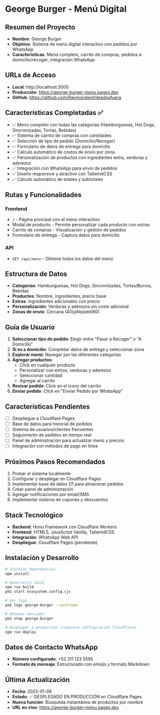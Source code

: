 # George Burger - Menú Digital

## Resumen del Proyecto
- **Nombre**: George Burger
- **Objetivo**: Sistema de menú digital interactivo con pedidos por WhatsApp
- **Características**: Menú completo, carrito de compras, pedidos a domicilio/recoger, integración WhatsApp

## URLs de Acceso
- **Local**: http://localhost:3000
- **Producción**: https://george-burger-menu.pages.dev
- **GitHub**: https://github.com/Raymondevil/desdeafuera

## Características Completadas ✅
- ✅ Menú completo con todas las categorías (Hamburguesas, Hot Dogs, Sincronizadas, Tortas, Bebidas)
- ✅ Sistema de carrito de compras con cantidades
- ✅ Selección de tipo de pedido (Domicilio/Recoger)
- ✅ Formulario de datos de entrega para domicilio
- ✅ Cálculo automático de costos de envío por zona
- ✅ Personalización de productos con ingredientes extra, verduras y aderezos
- ✅ Integración con WhatsApp para envío de pedidos
- ✅ Diseño responsive y atractivo con TailwindCSS
- ✅ Cálculo automático de totales y subtotales

## Rutas y Funcionalidades

### Frontend
- `/` - Página principal con el menú interactivo
- Modal de producto - Permite personalizar cada producto con extras
- Carrito de compras - Visualización y gestión de pedidos
- Formulario de entrega - Captura datos para domicilio

### API
- `GET /api/menu` - Obtiene todos los datos del menú

## Estructura de Datos
- **Categorías**: Hamburguesas, Hot Dogs, Sincronizadas, Tortas/Burros, Bebidas
- **Productos**: Nombre, ingredientes, precio base
- **Extras**: Ingredientes adicionales con precio
- **Personalización**: Verduras y aderezos sin costo adicional
- **Zonas de envío**: Cercana ($40) y Alejada ($80)

## Guía de Usuario

1. **Seleccionar tipo de pedido**: Elegir entre "Pasar a Recoger" o "A Domicilio"
2. **Si es a domicilio**: Completar datos de entrega y seleccionar zona
3. **Explorar menú**: Navegar por las diferentes categorías
4. **Agregar productos**: 
   - Click en cualquier producto
   - Personalizar con extras, verduras y aderezos
   - Seleccionar cantidad
   - Agregar al carrito
5. **Revisar pedido**: Click en el ícono del carrito
6. **Enviar pedido**: Click en "Enviar Pedido por WhatsApp"

## Características Pendientes
- [ ] Despliegue a Cloudflare Pages
- [ ] Base de datos para historial de pedidos
- [ ] Sistema de usuarios/clientes frecuentes
- [ ] Seguimiento de pedidos en tiempo real
- [ ] Panel de administración para actualizar menú y precios
- [ ] Integración con métodos de pago en línea

## Próximos Pasos Recomendados
1. Probar el sistema localmente
2. Configurar y desplegar en Cloudflare Pages
3. Implementar base de datos D1 para almacenar pedidos
4. Crear panel de administración
5. Agregar notificaciones por email/SMS
6. Implementar sistema de cupones y descuentos

## Stack Tecnológico
- **Backend**: Hono Framework con Cloudflare Workers
- **Frontend**: HTML5, JavaScript Vanilla, TailwindCSS
- **Integración**: WhatsApp Web API
- **Despliegue**: Cloudflare Pages (pendiente)

## Instalación y Desarrollo

```bash
# Instalar dependencias
npm install

# Desarrollo local
npm run build
pm2 start ecosystem.config.cjs

# Ver logs
pm2 logs george-burger --nostream

# Detener servidor
pm2 stop george-burger

# Desplegar a producción (requiere configuración Cloudflare)
npm run deploy
```

## Datos de Contacto WhatsApp
- **Número configurado**: +52 311 123 5595
- **Formato de mensaje**: Estructurado con emojis y formato Markdown

## Última Actualización
- **Fecha**: 2025-01-08
- **Estado**: ✅ DESPLEGADO EN PRODUCCIÓN en Cloudflare Pages
- **Nueva función**: Búsqueda instantánea de productos por nombre
- **URL en vivo**: https://george-burger-menu.pages.dev